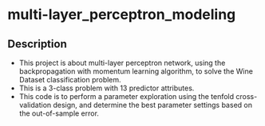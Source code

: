 # multi-layer_perceptron_modeling

## Description
- This project is about multi-layer perceptron network, using the backpropagation with momentum learning algorithm, to solve the Wine Dataset classification problem. 
- This is a 3-class problem with 13 predictor attributes. 
- This code is to perform a parameter exploration using the tenfold cross-validation design, and determine the best parameter settings based on the out-of-sample error.

